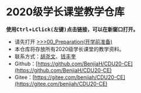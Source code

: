 # 2020级学长课堂教学仓库

**使用<kbd>Ctrl</kbd>+<kbd>LClick(左键)</kbd>点击链接，可以在新窗口打开。**

- 请先打开 [>>>00_Preparation(开学前准备)](00_Preparation)
- 本仓库将存放所有2020级学长课堂的教学资料。
- 联系方式：[胡尧文](http://wpa.qq.com/msgrd?v=3&uin=875927790&site=qq&menu=yes)、[钱丰奎](http://wpa.qq.com/msgrd?v=3&uin=2441860278&site=qq&menu=yes)  
- Github：[https://github.com/BenjiaH/CDU20-CE](https://github.com/BenjiaH/CDU20-CE)
- Gitee：[https://gitee.com/benjiah/CDU20-CE](https://gitee.com/benjiah/CDU20-CE)